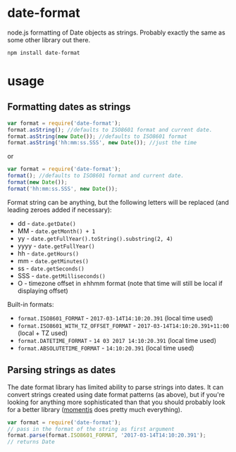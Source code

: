 date-format
===========

node.js formatting of Date objects as strings. Probably exactly the same as some other library out there.

```sh
npm install date-format
```

usage
=====

Formatting dates as strings
----

```javascript
var format = require('date-format');
format.asString(); //defaults to ISO8601 format and current date.
format.asString(new Date()); //defaults to ISO8601 format
format.asString('hh:mm:ss.SSS', new Date()); //just the time
```

or

```javascript
var format = require('date-format');
format(); //defaults to ISO8601 format and current date.
format(new Date());
format('hh:mm:ss.SSS', new Date());
```

Format string can be anything, but the following letters will be replaced (and leading zeroes added if necessary):
* dd - `date.getDate()`
* MM - `date.getMonth() + 1`
* yy - `date.getFullYear().toString().substring(2, 4)`
* yyyy - `date.getFullYear()`
* hh - `date.getHours()`
* mm - `date.getMinutes()`
* ss - `date.getSeconds()`
* SSS - `date.getMilliseconds()`
* O - timezone offset in ±hhmm format (note that time will still be local if displaying offset)

Built-in formats:
* `format.ISO8601_FORMAT` - `2017-03-14T14:10:20.391` (local time used)
* `format.ISO8601_WITH_TZ_OFFSET_FORMAT` - `2017-03-14T14:10:20.391+11:00` (local + TZ used)
* `format.DATETIME_FORMAT` - `14 03 2017 14:10:20.391` (local time used)
* `format.ABSOLUTETIME_FORMAT` - `14:10:20.391` (local time used)

Parsing strings as dates
----
The date format library has limited ability to parse strings into dates. It can convert strings created using date format patterns (as above), but if you're looking for anything more sophisticated than that you should probably look for a better library ([momentjs](https://momentjs.com) does pretty much everything).

```javascript
var format = require('date-format');
// pass in the format of the string as first argument
format.parse(format.ISO8601_FORMAT, '2017-03-14T14:10:20.391');
// returns Date
```
